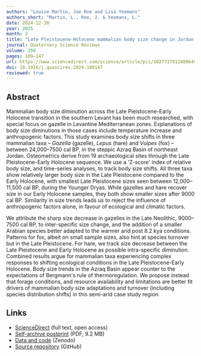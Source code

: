 ```yaml
---
authors: "Louise Martin, Joe Roe and Lisa Yeomans"
authors_short: "Martin, L., Roe, J. & Yeomans, L."
date: 2024-12-30
year: 2025
month: 2
title: "Late Pleistocene-Holocene mammalian body size change in Jordan's Azraq Basin: A case for climate driven species distribution shifts"
journal: Quaternary Science Reviews
volume: 350
pages: 109–147
url: https://www.sciencedirect.com/science/article/pii/S0277379124006498
doi: 10.1016/j.quascirev.2024.109147
reviewed: true
---
```


## Abstract

Mammalian body size diminution across the Late Pleistocene-Early Holocene transition in the southern Levant has been much researched, with special focus on gazelle in Levantine Mediterranean zones. Explanations of body size diminutions in those cases include temperature increase and anthropogenic factors. This study examines body size shifts in three mammalian taxa – *Gazella* (gazelle), *Lepus* (hare) and *Vulpes* (fox) – between 24,000–7500 cal BP, in the steppic Azraq Basin of northeast Jordan. Osteometrics derive from 19 archaeological sites through the Late Pleistocene-Early Holocene sequence. We use a 'Z-score' index of relative body size, and time-series analyses, to track body size shifts. All three taxa show relatively larger body size in the Late Pleistocene compared to the Early Holocene, with smallest Late Pleistocene sizes seen between 12,000–11,500 cal BP, during the Younger Dryas. While gazelles and hare recover size in our Early Holocene samples, they both show smaller sizes after 9000 cal BP. Similarity in size trends leads us to reject the influence of anthropogenic factors alone, in favour of ecological and climatic factors.

We attribute the sharp size decrease in gazelles in the Late Neolithic, 9000–7500 cal BP, to inter-specific size change, and the addition of a smaller Arabian species better adapted to the warmer arid post 8.2 kya conditions. Patterns for fox, albeit on small sample sizes, also hint at species turnover but in the Late Pleistocene. For hare, we track size decrease between the Late Pleistocene and Early Holocene as possible intra-specific diminution. Combined results argue for mammalian taxa experiencing complex responses to shifting ecological conditions in the Late Pleistocene-Early Holocene. Body size trends in the Azraq Basin appear counter to the expectations of Bergmann's rule of thermoregulation. We propose instead that forage conditions, and resource availability and limitations are better fit drivers of mammalian body size adaptations and turnover (including species distribution shifts) in this semi-arid case study region.

## Links

* [ScienceDirect](https://www.sciencedirect.com/science/article/pii/S0277379124006498) (full text, open access)
* [Self-archive postprint](/pdf/Martin_et_al_2025.pdf) (PDF, 9.2 MB)
* [Data and code](https://doi.org/10.5281/zenodo.14580975) (Zenodo)
* [Source repository](https://github.com/joeroe/AzraqLEENFaunaMorphometry) (GitHub)
